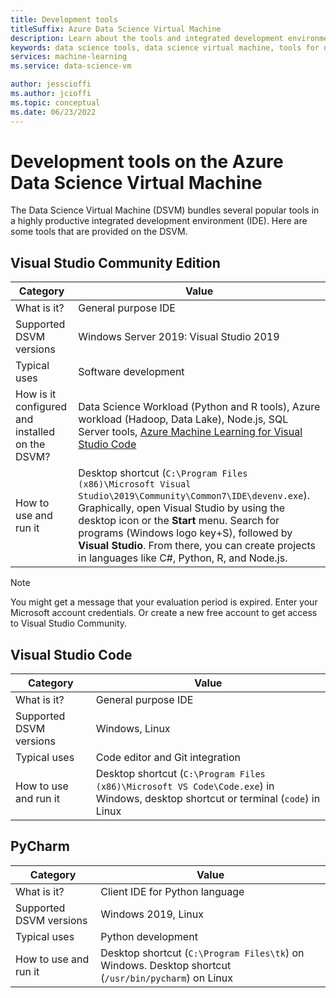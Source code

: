 ```yaml
---
title: Development tools
titleSuffix: Azure Data Science Virtual Machine 
description: Learn about the tools and integrated development environments available on the Data Science Virtual Machine.
keywords: data science tools, data science virtual machine, tools for data science, linux data science
services: machine-learning
ms.service: data-science-vm

author: jesscioffi
ms.author: jcioffi
ms.topic: conceptual
ms.date: 06/23/2022
---
```


# Development tools on the Azure Data Science Virtual Machine

The Data Science Virtual Machine (DSVM) bundles several popular tools in a highly productive integrated development environment (IDE). Here are some tools that are provided on the DSVM.

## Visual Studio Community Edition

| Category | Value |
|--|--|
| What is it? | General purpose IDE |
| Supported DSVM versions | Windows Server 2019: Visual Studio 2019 |
| Typical uses | Software development |
| How is it configured and installed on the DSVM? | Data Science Workload (Python and R tools), Azure workload (Hadoop, Data Lake), Node.js, SQL Server tools, [Azure Machine Learning for Visual Studio Code](https://github.com/Microsoft/vs-tools-for-ai) |
| How to use and run it | Desktop shortcut (`C:\Program Files (x86)\Microsoft Visual Studio\2019\Community\Common7\IDE\devenv.exe`). Graphically, open Visual Studio by using the desktop icon or the **Start** menu. Search for programs (Windows logo key+S), followed by **Visual Studio**. From there, you can create projects in languages like C#, Python, R, and Node.js. |

> [!NOTE]
> You might get a message that your evaluation period is expired. Enter your Microsoft account credentials. Or create a new free account to get access to Visual Studio Community.

## Visual Studio Code 

| Category | Value |
|--|--|
| What is it? | General purpose IDE |
| Supported DSVM versions | Windows, Linux |
| Typical uses | Code editor and Git integration |
| How to use and run it | Desktop shortcut (`C:\Program Files (x86)\Microsoft VS Code\Code.exe`) in Windows, desktop shortcut or terminal (`code`) in Linux |

## PyCharm

| Category | Value |
|--|--|
| What is it? | Client IDE for Python language |
| Supported DSVM versions | Windows 2019, Linux |
| Typical uses | Python development |
| How to use and run it | Desktop shortcut (`C:\Program Files\tk`) on Windows. Desktop shortcut (`/usr/bin/pycharm`) on Linux |
